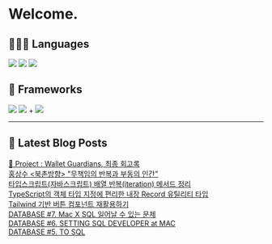 # Welcome.

## 🧑🏻‍💻 Languages

<p>
    <img src="https://img.shields.io/badge/TypeScript-3178C6?style=flat-square&logo=TypeScript&logoColor=white"/> 
  <img src="https://img.shields.io/badge/JavaScript-F7DF1E?style=flat-square&logo=JavaScript&logoColor=white"/> 
  <img src="https://img.shields.io/badge/Java-5382A1?style=flat-square&logo=openjdk&logoColor=white"/>
</p>

## 📘 Frameworks 

<p>
  <img src="https://img.shields.io/badge/React-61DAFB?style=flat-square&logo=React&logoColor=black"/>
  <img src="https://img.shields.io/badge/Vue.js-4FC08D?style=flat-square&logo=Vue.js&logoColor=white"/>
+ <img src="https://img.shields.io/badge/Next.js-000000?style=flat-square&logo=Next.js&logoColor=white"/>
</p>




---


## 📕 Latest Blog Posts

<a href="https://wonbin109.tistory.com/111">📌 Project : Wallet Guardians, 최종 회고록</a></br><a href=https://wonbin109.tistory.com/160>홍상수 &lt;북촌방향&gt; &quot;무책임의 반복과 부동의 인간&quot;</a></br><a href=https://wonbin109.tistory.com/158>타입스크립트(자바스크립트) 배열 반복(iteration) 메서드 정리</a></br><a href=https://wonbin109.tistory.com/157>TypeScript의 객체 타입 지정에 편리한 내장 Record 유틸리티 타입</a></br><a href=https://wonbin109.tistory.com/156>Tailwind 기반 버튼 컴포넌트 재활용하기</a></br><a href=https://wonbin109.tistory.com/155>DATABASE #7. Mac X SQL 일어날 수 있는 문제</a></br><a href=https://wonbin109.tistory.com/154>DATABASE #6. SETTING SQL DEVELOPER at MAC</a></br><a href=https://wonbin109.tistory.com/153>DATABASE #5. TO SQL</a></br>